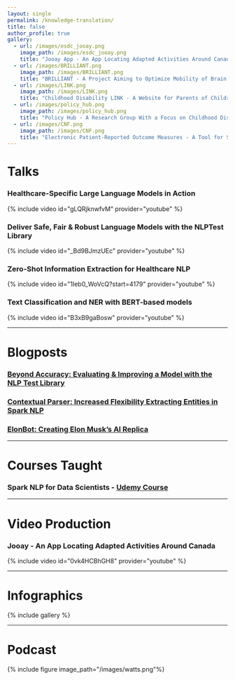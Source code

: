 ```yaml
---
layout: single
permalink: /knowledge-translation/
title: false
author_profile: true
gallery:
  - url: /images/esdc_jooay.png
    image_path: /images/esdc_jooay.png
    title: "Jooay App - An App Locating Adapted Activities Around Canada"
  - url: /images/BRILLIANT.png
    image_path: /images/BRILLIANT.png
    title: "BRILLIANT - A Project Aiming to Optimize Mobility of Brain Injury Patients"
  - url: /images/LINK.png
    image_path: /images/LINK.png
    title: "Childhood Disability LINK - A Website for Parents of Children With Disabilities"
  - url: /images/policy_hub.png
    image_path: /images/policy_hub.png
    title: "Policy Hub - A Research Group With a Focus on Childhood Disability Policy"
  - url: /images/CNF.png
    image_path: /images/CNF.png
    title: "Electronic Patient-Reported Outcome Measures - A Tool for Spinal Cord Injury Patients"
---
```


# Talks

### Healthcare-Specific Large Language Models in Action<br/>
{% include video id="gLQRjknwfvM" provider="youtube" %}

### Deliver Safe, Fair & Robust Language Models with the NLPTest Library<br/>
{% include video id="_Bd9BJmzUEc" provider="youtube" %}

### Zero-Shot Information Extraction for Healthcare NLP<br/>
{% include video id="1Ieb0_WoVcQ?start=4179" provider="youtube" %}

### Text Classification and NER with BERT-based models<br/>
{% include video id="B3xB9gaBosw" provider="youtube" %}

------

# Blogposts

### [Beyond Accuracy: Evaluating & Improving a Model with the NLP Test Library](https://www.kdnuggets.com/2023/04/john-snow-beyond-accuracy-nlp-test-library.html)

### [Contextual Parser: Increased Flexibility Extracting Entities in Spark NLP](https://medium.com/spark-nlp/contextual-parser-increased-flexibility-extracting-entities-in-spark-nlp-123ed58672f0)

### [ElonBot: Creating Elon Musk’s AI Replica](https://medium.com/@lucamrtl/elonbot-creating-elon-musks-ai-replica-a9c01cd7d55d)

------

# Courses Taught

### Spark NLP for Data Scientists - [Udemy Course](https://www.udemy.com/course/spark-nlp-for-data-scientists/)<br/>

---

# Video Production

### Jooay - An App Locating Adapted Activities Around Canada<br/>
{% include video id="0vk4HCBhGH8" provider="youtube" %}

------

# Infographics

{% include gallery %}

------

# Podcast

{% include figure image_path="/images/watts.png"%}
